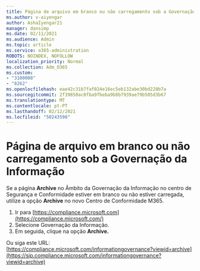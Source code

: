 ```yaml
---
title: Página de arquivo em branco ou não carregamento sob a Governação da Informação
ms.author: v-aiyengar
author: AshaIyengar21
manager: dansimp
ms.date: 02/11/2021
ms.audience: Admin
ms.topic: article
ms.service: o365-administration
ROBOTS: NOINDEX, NOFOLLOW
localization_priority: Normal
ms.collection: Adm_O365
ms.custom:
- "3100008"
- "8262"
ms.openlocfilehash: eae42c31b7faf024e16ec5eb132abe30bd228b7a
ms.sourcegitcommit: 2f39850ac0fba9fbeba9b8b7939ae79b505d3b67
ms.translationtype: MT
ms.contentlocale: pt-PT
ms.lasthandoff: 02/12/2021
ms.locfileid: "50243598"
---
```

# <a name="archive-page-blank-or-not-loading-under-information-governance"></a>Página de arquivo em branco ou não carregamento sob a Governação da Informação

Se a página **Archive** no Âmbito da Governação da Informação no centro de Segurança e Conformidade estiver em branco ou não estiver carregada, utilize a opção **Archive** no novo Centro de Conformidade M365.

1. Ir para [https://compliance.microsoft.com](https://compliance.microsoft.com/)
1. Selecione Governação da Informação.
1. Em seguida, clique na opção **Archive.**

Ou siga este URL: [https://compliance.microsoft.com/informationgovernance?viewid=archive](https://sip.compliance.microsoft.com/informationgovernance?viewid=archive)
